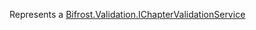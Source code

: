 Represents a [Bifrost.Validation.IChapterValidationService](Bifrost.Validation.IChapterValidationService)